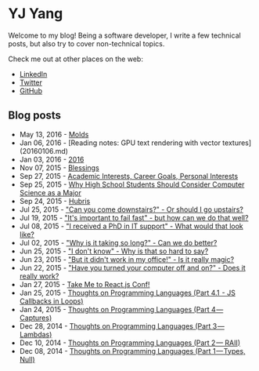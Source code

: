 # YJ Yang

Welcome to my blog!
Being a software developer, I write a few technical posts, but also try to
cover non-technical topics.

Check me out at other places on the web:
- [LinkedIn](https://linkedin.com/in/chcokr)
- [Twitter](https://twitter.com/chcokr)
- [GitHub](https://github.com/chcokr)

## Blog posts

- May 13, 2016 - [Molds](20160513.md)
- Jan 06, 2016 - [Reading notes: GPU text rendering with vector textures]
(20160106.md)
- Jan 03, 2016 - [2016](20160103.md)
- Nov 07, 2015 - [Blessings](20151107.md)
- Sep 27, 2015 - [Academic Interests, Career Goals, Personal
Interests](20150927.md)
- Sep 25, 2015 - [Why High School Students Should Consider Computer Science as
a Major](20150925.md)
- Sep 24, 2015 - [Hubris](20150924.md)
- Jul 25, 2015 - ["Can you come downstairs?" - Or should I go
upstairs?](20150725.md)
- Jul 19, 2015 - ["It's important to fail fast" - but how can we do that
well?](20150719.md)
- Jul 08, 2015 - ["I received a PhD in IT support" - What would that look
like?](20150708.md)
- Jul 02, 2015 - ["Why is it taking so long?" - Can we do better?](20150702.md)
- Jun 25, 2015 - ["I don't know" - Why is that so hard to say?](20150625.md)
- Jun 23, 2015 - ["But it didn't work in my office!" - Is it really
magic?](20150623.md)
- Jun 22, 2015 - ["Have you turned your computer off and on?" - Does it really
work?](20150622.md)
- Jan 27, 2015 - [Take Me to React.js Conf!](20150127.md)
- Jan 25, 2015 - [Thoughts on Programming Languages (Part 4.1  - JS Callbacks in
Loops)](20150125.md)
- Jan 24, 2015 - [Thoughts on Programming Languages (Part 4 —
Captures)](20150124.md)
- Dec 28, 2014 - [Thoughts on Programming Languages (Part 3 —
Lambdas)](20141228.md)
- Dec 10, 2014 - [Thoughts on Programming Languages (Part 2 —
RAII)](20141210.md)
- Dec 08, 2014 - [Thoughts on Programming Languages (Part 1 — Types,
Null)](20141208.md)
